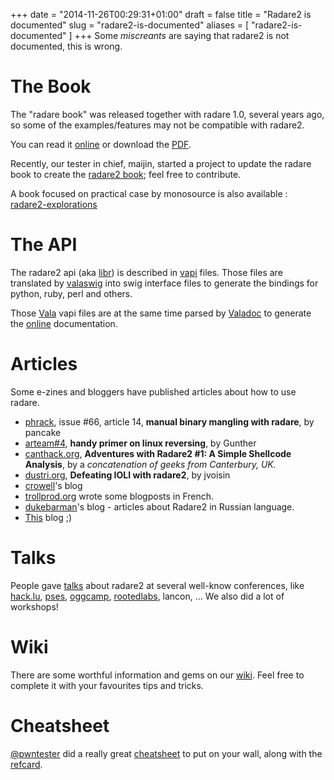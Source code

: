 +++
date = "2014-11-26T00:29:31+01:00"
draft = false
title = "Radare2 is documented"
slug = "radare2-is-documented"
aliases = [
	"radare2-is-documented"
]
+++
Some *miscreants* are saying that radare2 is not documented, this is wrong.

# The Book

The "radare book" was released together with radare 1.0, several years ago, so some of the examples/features may not be compatible with radare2.

You can read it [online]( http://radare.org/doc/html/contents.html ) or download the [PDF]( http://radare.org/get/radare.pdf ).

Recently, our tester in chief, maijin, started a project to update the radare book to create the [radare2 book](http://radare.gitbooks.io/radare2book/content/); feel free to contribute.

A book focused on practical case by monosource is also available : [radare2-explorations](https://monosource.gitbooks.io/radare2-explorations/content/)

# The API

The radare2 api (aka [libr]( https://github.com/radare/radare2/tree/master/libr )) is described in [vapi]( https://github.com/radare/radare2-bindings/tree/master/vapi) files. Those files are translated by [valaswig]( https://github.com/radare/valabind ) into swig interface files to generate the bindings for python, ruby, perl and others.

Those [Vala]( http://live.gnome.org/Vala ) vapi files are at the same time parsed by [Valadoc]( http://live.gnome.org/Valadoc ) to generate the [online]( http://radare.org/vdoc ) documentation.

# Articles

Some e-zines and bloggers have published articles about how to use radare.

- [phrack]( http://phrack.org/issues/66/14.html#article ), issue #66, article 14, **manual binary mangling with radare**,  by pancake
- [arteam#4]( http://issuu.com/smithcharly/docs/arteam_ezine_number4/58), **handy primer on linux reversing**, by Gunther
- [canthack.org]( http://canthack.org/2011/07/adventures-with-radare-1-a-simple-shellcode-analysis/ ), **Adventures with Radare2 #1: A Simple Shellcode Analysis**, by a *concatenation of geeks from Canterbury, UK.*
- [dustri.org]( http://dustri.org/b/defeating-ioli-with-radare2.html), **Defeating IOLI with radare2**, by jvoisin
- [crowell]( https://crowell.github.io/blog/categories/radare2/ )'s blog
- [trollprod.org]( http://thanat0s.trollprod.org/tag/radare2/ ) wrote some blogposts in French.
- [dukebarman]( http://dukebarman.pro/tag/radare2/ )'s blog - articles about Radare2 in Russian language. 
- [This]( http://radare.today ) blog ;)

# Talks
People gave [talks]( http://radare.org/y/?p=talks ) about radare2 at several well-know conferences, like [hack.lu]( http://2014.hack.lu/index.php/List#Radare2.2C_a_Concrete_Alternative_to_IDA_-_workshop ), [pses]( http://www.passageenseine.org/Passage/PSES-2014 ), [oggcamp]( http://oggcamp.org ), [rootedlabs]( https://www.rootedcon.com ), lancon, … 
We also did a lot of workshops!

# Wiki
There are some worthful information and gems on our [wiki]( https://github.com/radare/radare2/wiki ). Feel free to complete it with your favourites tips and tricks.

# Cheatsheet
[@pwntester]( https://twitter.com/pwntester ) did a really great [cheatsheet]( https://github.com/pwntester/cheatsheets/blob/master/radare2.md ) to put on your wall, along with the [refcard]( https://github.com/Maijin/radare2book/blob/master/refcard/radare2_rc.pdf?raw=true ).
